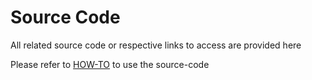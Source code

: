 # Source Code
All related source code or respective links to access are provided here

Please refer to [HOW-TO](https://github.com/ios-mcn/ios-mcn-releases/blob/main/Agartala/v0.1.0/CORE/source-code/iosmcn.agartala.v0.1.0.core.source.howto.md) to use the source-code
